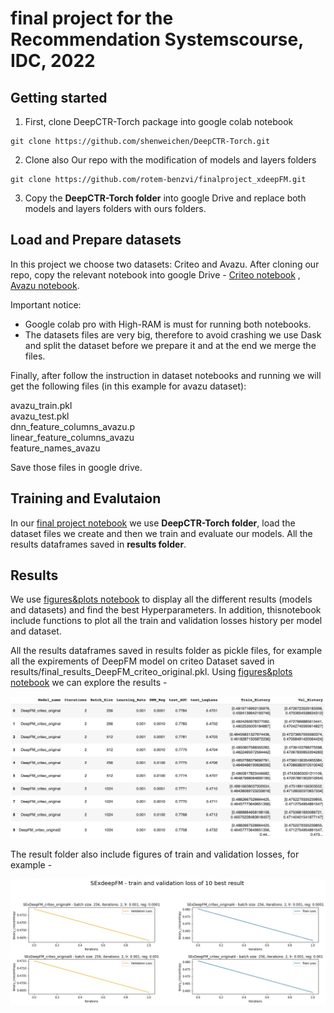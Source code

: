 # final project for the Recommendation Systemscourse, IDC, 2022

## Getting started

1. First, clone DeepCTR-Torch package into google colab notebook

```
git clone https://github.com/shenweichen/DeepCTR-Torch.git
```

2. Clone also Our repo with the modification of models and layers folders

```
git clone https://github.com/rotem-benzvi/finalproject_xdeepFM.git
```

3. Copy the **DeepCTR-Torch folder** into google Drive and replace both models and layers folders with ours folders.

## Load and Prepare datasets

In this project we choose two datasets: Criteo and Avazu.
After cloning our repo, copy the relevant notebook into google Drive - [Criteo notebook](https://github.com/rotem-benzvi/finalproject_xdeepFM/blob/e087b34f7216fe6c9a636b125c60e7147e7865b1/RCSYS%20-%20criteo%20original%20dataset.ipynb) , [Avazu notebook](https://github.com/rotem-benzvi/finalproject_xdeepFM/blob/e087b34f7216fe6c9a636b125c60e7147e7865b1/RCSYS-%20avazu%20dataset.ipynb).

Important notice:

- Google colab pro with High-RAM is must for running both notebooks.
- The datasets files are very big, therefore to avoid crashing we use Dask and split the dataset before we prepare it and at the end we merge the files.

Finally, after follow the instruction in dataset notebooks and running we will get the following files (in this example for avazu dataset):

avazu_train.pkl
<br>
avazu_test.pkl
<br>
dnn_feature_columns_avazu.p
<br>
linear_feature_columns_avazu
<br>
feature_names_avazu
<br>

Save those files in google drive.

## Training and Evalutaion

In our [final project notebook](https://github.com/rotem-benzvi/finalproject_xdeepFM/blob/8f7e5d1331346e1764b0aead6dcc5d29ac7eae14/RCSYS%20-%20final%20project.ipynb) we use **DeepCTR-Torch folder**, load the dataset files we create and then we train and evaluate our models. All the results dataframes saved in **results folder**.

## Results

We use [figures&plots notebook](https://github.com/rotem-benzvi/finalproject_xdeepFM/blob/8da77fced13de7f3c107ee00dcf4a08a5e76b2c1/figures&plots.ipynb) to display all the different results (models and datasets) and find the best Hyperparameters.
In addition, thisnotebook include functions to plot all the train and validation losses history per model and dataset.

All the results dataframes saved in results folder as pickle files, for example all the expirements of DeepFM model on criteo Dataset saved in results/final_results_DeepFM_criteo_original.pkl. Using [figures&plots notebook](https://github.com/rotem-benzvi/finalproject_xdeepFM/blob/8da77fced13de7f3c107ee00dcf4a08a5e76b2c1/figures&plots.ipynb) we can explore the results -

<div align="center">

![](static/img/result.jpg)

</div>

The result folder also include figures of train and validation losses, for example -

<div align="center">

![](static/img/loss.jpg)

</div>
